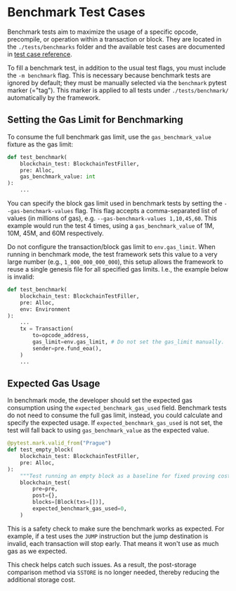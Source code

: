 # Benchmark Test Cases

Benchmark tests aim to maximize the usage of a specific opcode, precompile, or operation within a transaction or block. They are located in the `./tests/benchmarks` folder and the available test cases are documented in [test case reference](../tests/benchmark/index.md).

To fill a benchmark test, in addition to the usual test flags, you must include the `-m benchmark` flag. This is necessary because benchmark tests are ignored by default; they must be manually selected via the `benchmark` pytest marker (="tag"). This marker is applied to all tests under `./tests/benchmark/` automatically by the framework.

## Setting the Gas Limit for Benchmarking

To consume the full benchmark gas limit, use the `gas_benchmark_value` fixture as the gas limit:

```py
def test_benchmark(
    blockchain_test: BlockchainTestFiller,
    pre: Alloc,
    gas_benchmark_value: int
):
    ...
```

You can specify the block gas limit used in benchmark tests by setting the `--gas-benchmark-values` flag. This flag accepts a comma-separated list of values (in millions of gas), e.g. `--gas-benchmark-values 1,10,45,60`. This example would run the test 4 times, using a `gas_benchmark_value` of 1M, 10M, 45M, and 60M respectively.

Do not configure the transaction/block gas limit to `env.gas_limit`. When running in benchmark mode, the test framework sets this value to a very large number (e.g., `1_000_000_000_000`), this setup allows the framework to reuse a single genesis file for all specified gas limits. I.e., the example below is invalid:

```py
def test_benchmark(
    blockchain_test: BlockchainTestFiller,
    pre: Alloc,
    env: Environment
):
    ...
    tx = Transaction(
        to=opcode_address,
        gas_limit=env.gas_limit, # Do not set the gas_limit manually.
        sender=pre.fund_eoa(),
    )
    ...
```

## Expected Gas Usage

In benchmark mode, the developer should set the expected gas consumption using the `expected_benchmark_gas_used` field. Benchmark tests do not need to consume the full gas limit, instead, you could calculate and specify the expected usage. If `expected_benchmark_gas_used` is not set, the test will fall back to using `gas_benchmark_value` as the expected value.

```py
@pytest.mark.valid_from("Prague")
def test_empty_block(
    blockchain_test: BlockchainTestFiller,
    pre: Alloc,
):
    """Test running an empty block as a baseline for fixed proving costs."""
    blockchain_test(
        pre=pre,
        post={},
        blocks=[Block(txs=[])],
        expected_benchmark_gas_used=0,
    )
```

This is a safety check to make sure the benchmark works as expected. For example, if a test uses the `JUMP` instruction but the jump destination is invalid, each transaction will stop early. That means it won't use as much gas as we expected.

This check helps catch such issues. As a result, the post-storage comparison method via `SSTORE` is no longer needed, thereby reducing the additional storage cost.
